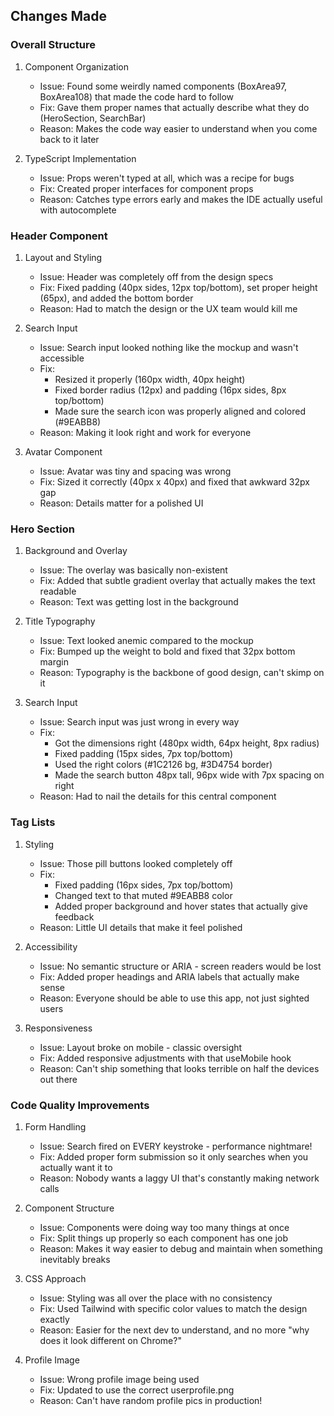 ## Changes Made

### Overall Structure

1. Component Organization
   - Issue: Found some weirdly named components (BoxArea97, BoxArea108) that made the code hard to follow
   - Fix: Gave them proper names that actually describe what they do (HeroSection, SearchBar)
   - Reason: Makes the code way easier to understand when you come back to it later

2. TypeScript Implementation
   - Issue: Props weren't typed at all, which was a recipe for bugs
   - Fix: Created proper interfaces for component props
   - Reason: Catches type errors early and makes the IDE actually useful with autocomplete

### Header Component

1. Layout and Styling
   - Issue: Header was completely off from the design specs
   - Fix: Fixed padding (40px sides, 12px top/bottom), set proper height (65px), and added the bottom border
   - Reason: Had to match the design or the UX team would kill me

2. Search Input
   - Issue: Search input looked nothing like the mockup and wasn't accessible
   - Fix: 
     - Resized it properly (160px width, 40px height)
     - Fixed border radius (12px) and padding (16px sides, 8px top/bottom)
     - Made sure the search icon was properly aligned and colored (#9EABB8)
   - Reason: Making it look right and work for everyone

3. Avatar Component
   - Issue: Avatar was tiny and spacing was wrong
   - Fix: Sized it correctly (40px x 40px) and fixed that awkward 32px gap
   - Reason: Details matter for a polished UI

### Hero Section

1. Background and Overlay
   - Issue: The overlay was basically non-existent
   - Fix: Added that subtle gradient overlay that actually makes the text readable
   - Reason: Text was getting lost in the background

2. Title Typography
   - Issue: Text looked anemic compared to the mockup
   - Fix: Bumped up the weight to bold and fixed that 32px bottom margin
   - Reason: Typography is the backbone of good design, can't skimp on it

3. Search Input
   - Issue: Search input was just wrong in every way
   - Fix:
     - Got the dimensions right (480px width, 64px height, 8px radius)
     - Fixed padding (15px sides, 7px top/bottom)
     - Used the right colors (#1C2126 bg, #3D4754 border)
     - Made the search button 48px tall, 96px wide with 7px spacing on right
   - Reason: Had to nail the details for this central component

### Tag Lists

1. Styling
   - Issue: Those pill buttons looked completely off
   - Fix: 
     - Fixed padding (16px sides, 7px top/bottom)
     - Changed text to that muted #9EABB8 color
     - Added proper background and hover states that actually give feedback
   - Reason: Little UI details that make it feel polished

2. Accessibility
   - Issue: No semantic structure or ARIA - screen readers would be lost
   - Fix: Added proper headings and ARIA labels that actually make sense
   - Reason: Everyone should be able to use this app, not just sighted users

3. Responsiveness
   - Issue: Layout broke on mobile - classic oversight
   - Fix: Added responsive adjustments with that useMobile hook
   - Reason: Can't ship something that looks terrible on half the devices out there

### Code Quality Improvements

1. Form Handling
   - Issue: Search fired on EVERY keystroke - performance nightmare!
   - Fix: Added proper form submission so it only searches when you actually want it to
   - Reason: Nobody wants a laggy UI that's constantly making network calls

2. Component Structure
   - Issue: Components were doing way too many things at once
   - Fix: Split things up properly so each component has one job
   - Reason: Makes it way easier to debug and maintain when something inevitably breaks

3. CSS Approach
   - Issue: Styling was all over the place with no consistency
   - Fix: Used Tailwind with specific color values to match the design exactly
   - Reason: Easier for the next dev to understand, and no more "why does it look different on Chrome?"

4. Profile Image
   - Issue: Wrong profile image being used
   - Fix: Updated to use the correct userprofile.png
   - Reason: Can't have random profile pics in production!
